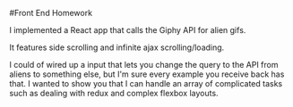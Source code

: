 #Front End Homework

I implemented a React app that calls the Giphy API for alien gifs.

It features side scrolling and infinite ajax scrolling/loading.

I could of wired up a input that lets you change the query to the API from aliens to something else, but I'm sure every example you receive back has that. I wanted to show you that I can handle an array of complicated tasks such as dealing with redux and complex flexbox layouts.
